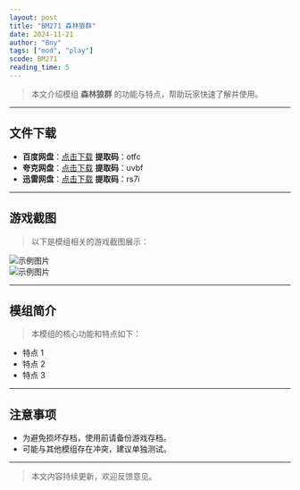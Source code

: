 ```yaml
---
layout: post
title: "BM271 森林狼群"
date: 2024-11-21
author: "Bny"
tags: ["mod", "play"]
scode: BM271
reading_time: 5
---
```


> 本文介绍模组 **森林狼群** 的功能与特点，帮助玩家快速了解并使用。

---





## 文件下载
- **百度网盘**：[点击下载](https://pan.baidu.com/s/1YzgFfFlHjPRPtORaBASg8g?pwd=otfc)  **提取码**：otfc  
- **夸克网盘**：[点击下载](https://pan.quark.cn/s/264e6a500ace?pwd=uvbf)  **提取码**：uvbf  
- **迅雷网盘**：[点击下载](https://pan.xunlei.com/s/VOCCbRZka4Fyh1D8cKrhw_YNA1?pwd=rs7i)  **提取码**：rs7i  

---

## 游戏截图
> 以下是模组相关的游戏截图展示：

![示例图片](https://example.com/screenshot1.jpg)  
![示例图片](https://example.com/screenshot2.jpg)

---

## 模组简介
> 本模组的核心功能和特点如下：
- 特点 1
- 特点 2
- 特点 3

---

## 注意事项
- 为避免损坏存档，使用前请备份游戏存档。
- 可能与其他模组存在冲突，建议单独测试。

---

> 本文内容持续更新，欢迎反馈意见。
